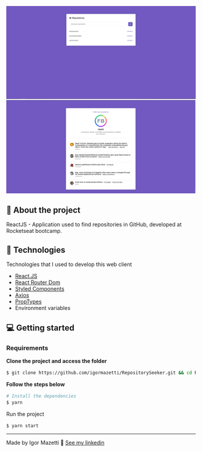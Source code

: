 <p align="center">
  <img alt="repositoryseeker" src=".github/pic1.png" width="920" heigth="518" />
  <img alt="repositoryseeker" src=".github/pic2.png" width="920" heigth="518" />

</p>

## :bookmark: About the project

ReactJS - Application used to find repositories in GitHub, developed at Rocketseat bootcamp.

## 🚀 Technologies

Technologies that I used to develop this web client

- [React.JS](https://pt-br.reactjs.org/)
- [React Router Dom](https://www.npmjs.com/package/react-router-dom)
- [Styled Components](https://styled-components.com/)
- [Axios](https://axios-http.com/docs/intro)
- [PropTypes](https://pt-br.reactjs.org/docs/typechecking-with-proptypes.html)
- Environment variables

## 💻 Getting started

### Requirements

**Clone the project and access the folder**

```bash
$ git clone https://github.com/igormazetti/RepositorySeeker.git && cd RepositorySeeker
```

**Follow the steps below**

```bash
# Install the dependencies
$ yarn
```

Run the project

```bash
$ yarn start
```

---

Made by Igor Mazetti 👋 [See my linkedin](https://www.linkedin.com/in/igor-mazetti-de-azevedo-147679ba/)
